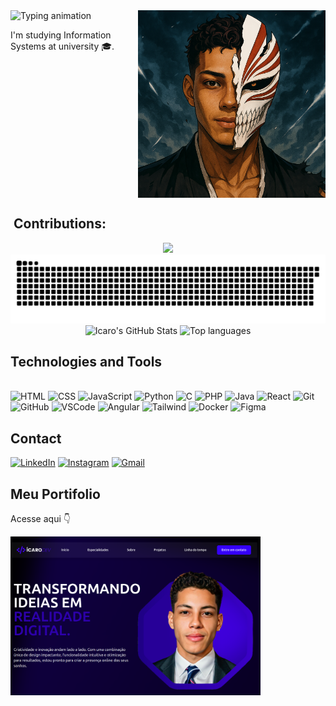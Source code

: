 <img align="right" src="https://github.com/IcaroMoreir4/IcaroMoreir4/blob/main/euVeach%20(1).png" width="300"/>

<img src="https://readme-typing-svg.herokuapp.com?font=Fira+Code&size=28&duration=3000&color=FF4C4C&center=true&vCenter=true&width=400&lines=Hi!+My+name+is+%C3%8Dcaro+Moreira+%F0%9F%91%8B" alt="Typing animation" /> 
<p>I'm studying Information Systems at university 🎓.</p>

<br clear="both">

## ​ Contributions:

<div align="center">
  <img src="https://i.pinimg.com/originals/36/3b/eb/363bebe77eb1e6f949926e151fd93762.gif" width="140" />
  <img src="https://raw.githubusercontent.com/IcaroMoreir4/IcaroMoreir4/output/snake.svg" alt="Snake animation" />
  <br clear="both">
  <img height="180em" src="https://github-readme-stats.vercel.app/api?username=IcaroMoreir4&theme=github_dark&show_icons=true" alt="Icaro's GitHub Stats" />
  <img height="180em" src="https://github-readme-stats.vercel.app/api/top-langs/?username=IcaroMoreir4&layout=compact&theme=github_dark" alt="Top languages" />
</div>

##  Technologies and Tools
<div style="display: inline_block;"><br>
  <img height="40" width="40" src="https://skillicons.dev/icons?i=html" alt="HTML" />
  <img height="40" width="40" src="https://skillicons.dev/icons?i=css" alt="CSS" />
  <img height="40" width="40" src="https://skillicons.dev/icons?i=js" alt="JavaScript" />
  <img height="40" width="40" src="https://skillicons.dev/icons?i=python" alt="Python" />
  <img height="40" width="40" src="https://skillicons.dev/icons?i=c" alt="C" />
  <img height="40" width="40" src="https://skillicons.dev/icons?i=php" alt="PHP" />
  <img height="40" width="40" src="https://skillicons.dev/icons?i=java" alt="Java" />
  <img height="40" width="40" src="https://skillicons.dev/icons?i=react" alt="React" />
  <img height="40" width="40" src="https://skillicons.dev/icons?i=git" alt="Git" />
  <img height="40" width="40" src="https://skillicons.dev/icons?i=github" alt="GitHub" />
  <img height="40" width="40" src="https://skillicons.dev/icons?i=vscode" alt="VSCode" />
  <img height="40" width="40" src="https://skillicons.dev/icons?i=angular" alt="Angular" />
  <img height="40" width="40" src="https://skillicons.dev/icons?i=tailwind" alt="Tailwind" />
  <img height="40" width="40" src="https://skillicons.dev/icons?i=docker" alt="Docker" />
  <img height="40" width="40" src="https://skillicons.dev/icons?i=figma" alt="Figma" />
</div>

##  Contact
<div>
  <a href="https://www.linkedin.com/in/icaro-moreira91" target="_blank"><img src="https://img.shields.io/badge/-LinkedIn-%230077B5?style=for-the-badge&logo=linkedin&logoColor=white" alt="LinkedIn"></a> 
  <a href="https://instagram.com/icaro_moreira_" target="_blank"><img src="https://img.shields.io/badge/-Instagram-%23E4405F?style=for-the-badge&logo=instagram&logoColor=white" alt="Instagram"></a>
  <a href="mailto:icaromoreira90@gmail.com"><img src="https://img.shields.io/badge/-Gmail-%23333?style=for-the-badge&logo=gmail&logoColor=white" alt="Gmail"></a>
</div>

##  Meu Portifolio
<p>Acesse aqui 👇</p>
<a target="_blank" href="https://portifolio-jade-alpha.vercel.app/">
  <img src="https://github.com/IcaroMoreir4/IcaroMoreir4/blob/main/Screenshot%20from%202025-08-19%2016-55-09.png" width="400"/>
</a>

